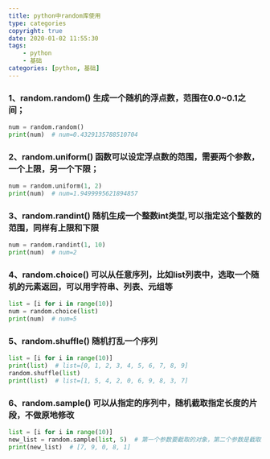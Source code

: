 ```yaml
---
title: python中random库使用
type: categories
copyright: true
date: 2020-01-02 11:55:30
tags:
    - python
    - 基础
categories: [python, 基础]
---
```


### 1、random.random() 生成一个随机的浮点数，范围在0.0~0.1之间；

```python
num = random.random()
print(num)  # num=0.4329135788510704
```
### 2、random.uniform() 函数可以设定浮点数的范围，需要两个参数，一个上限，另一个下限；

<!--more-->

```python
num = random.uniform(1, 2)
print(num)  # num=1.9499995621894857
```
### 3、random.randint() 随机生成一个整数int类型,可以指定这个整数的范围，同样有上限和下限

```python
num = random.randint(1, 10)
print(num)  # num=2
```
### 4、random.choice() 可以从任意序列，比如list列表中，选取一个随机的元素返回，可以用字符串、列表、元组等

```python
list = [i for i in range(10)]
num = random.choice(list)
print(num)  # num=5
```
### 5、random.shuffle() 随机打乱一个序列

```python
list = [i for i in range(10)]
print(list)  # list=[0, 1, 2, 3, 4, 5, 6, 7, 8, 9]
random.shuffle(list)
print(list)  # list=[1, 5, 4, 2, 0, 6, 9, 8, 3, 7]
```
### 6、random.sample() 可以从指定的序列中，随机截取指定长度的片段，不做原地修改

```python
list = [i for i in range(10)]
new_list = random.sample(list, 5)  # 第一个参数要截取的对象，第二个参数是截取的长度
print(new_list)  # [7, 9, 0, 8, 1]
```